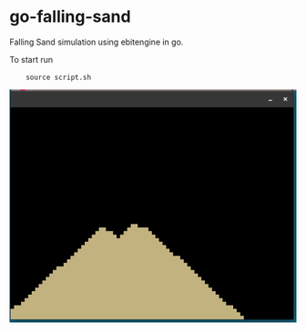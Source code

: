 # go-falling-sand

Falling Sand simulation using ebitengine in go.


To start run

```
    source script.sh 
```


![fallingSand](https://github.com/hold7door/go-falling-sand/blob/staging/Screenshot%20from%202024-10-02%2013-29-31.png)